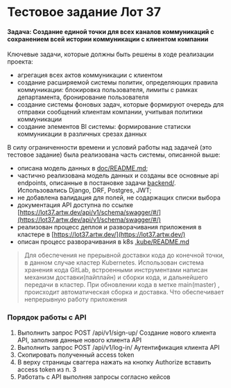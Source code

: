 # Тестовое задание Лот 37

#### Задача: Cоздание единой точки для всех каналов коммуникаций с сохранением всей истории коммуникации с клиентом компании

Ключевые задачи, которые должны быть решены в ходе реализации проекта:
- агрегация всех актов коммуникации с клиентом
- создание расширяемой системы политик, определяющих правила коммуникации: блокировка пользователя, лимиты с рамках департамента, бронирование пользователя
- создание системы фоновых задач, которые формируют очередь для отправки сообщений клиентам компании, учитывая политики коммуникации
- создание элементов BI системы: формирование статиски коммуникации в различных срезах данных

В силу ограниченности времени и условий работы над задачей (это тестовое задание) была реализована часть системы, описанной выше:
- описана модель данных в [doc/README.md](doc/README.md);
- частично реализована модель данных и созданы все основные api endpoints, описанные в постановке задачи  [backend/](backend/). Использовались Django, DRF, Postgres, JWT;
- не добавлена валидация для полей, не содаржащих списки выбора
- документация API доступна по ссылке  [https://lot37.artw.dev/api/v1/schema/swagger/#/](https://lot37.artw.dev/api/v1/schema/swagger/#/)
- реализован процесс деплоя и разворачивания приложения в кластере в [https://lot37.artw.dev/](https://lot37.artw.dev/)
- описан процесс разворачивания в k8s [.kube/README.md](.kube/README.md)


> Для обеспечения не прерывной доставки кода до конечной точки, в данном случае кластер Kubernetes. Использован система хранения кода GitLab, встроенными инструментами написан механизм доставки(пайплайн) и сборки кода, и дальнейшего передачи в кластер.
При обновлении кода в метке main(master) , происходит автоматическая сборка и доставка.
Что обеспечивает непрерывную работу приложения


### Порядок работы с API
1. Выполнить запрос POST /api/v1/sign-up/ Создание нового клиента API, заполнив данные нового клиента API
2. Выполнить запрос POST /api/v1/log-in/ Аутентификация клиента API
3. Скопировать полученный access token
4. В верху страницы сваггера нажать на кнопку Authorize вставить access token из п. 3
5. Работать с API выполняя запросы согласно кейсов